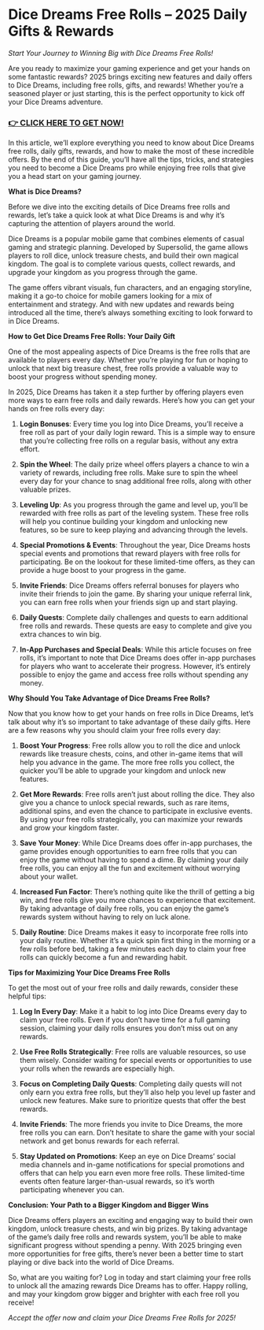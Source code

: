 # Dice Dreams Free Rolls – 2025 Daily Gifts & Rewards

*Start Your Journey to Winning Big with Dice Dreams Free Rolls!*

Are you ready to maximize your gaming experience and get your hands on some fantastic rewards? 2025 brings exciting new features and daily offers to Dice Dreams, including free rolls, gifts, and rewards! Whether you’re a seasoned player or just starting, this is the perfect opportunity to kick off your Dice Dreams adventure.

### [👉 CLICK HERE TO GET NOW!](https://freerewards.xyz/dice/dreams/)

In this article, we’ll explore everything you need to know about Dice Dreams free rolls, daily gifts, rewards, and how to make the most of these incredible offers. By the end of this guide, you’ll have all the tips, tricks, and strategies you need to become a Dice Dreams pro while enjoying free rolls that give you a head start on your gaming journey.

**What is Dice Dreams?**

Before we dive into the exciting details of Dice Dreams free rolls and rewards, let’s take a quick look at what Dice Dreams is and why it’s capturing the attention of players around the world.

Dice Dreams is a popular mobile game that combines elements of casual gaming and strategic planning. Developed by Supersolid, the game allows players to roll dice, unlock treasure chests, and build their own magical kingdom. The goal is to complete various quests, collect rewards, and upgrade your kingdom as you progress through the game.

The game offers vibrant visuals, fun characters, and an engaging storyline, making it a go-to choice for mobile gamers looking for a mix of entertainment and strategy. And with new updates and rewards being introduced all the time, there’s always something exciting to look forward to in Dice Dreams.

**How to Get Dice Dreams Free Rolls: Your Daily Gift**

One of the most appealing aspects of Dice Dreams is the free rolls that are available to players every day. Whether you’re playing for fun or hoping to unlock that next big treasure chest, free rolls provide a valuable way to boost your progress without spending money.

In 2025, Dice Dreams has taken it a step further by offering players even more ways to earn free rolls and daily rewards. Here’s how you can get your hands on free rolls every day:

1. **Login Bonuses**: Every time you log into Dice Dreams, you’ll receive a free roll as part of your daily login reward. This is a simple way to ensure that you’re collecting free rolls on a regular basis, without any extra effort.

2. **Spin the Wheel**: The daily prize wheel offers players a chance to win a variety of rewards, including free rolls. Make sure to spin the wheel every day for your chance to snag additional free rolls, along with other valuable prizes.

3. **Leveling Up**: As you progress through the game and level up, you’ll be rewarded with free rolls as part of the leveling system. These free rolls will help you continue building your kingdom and unlocking new features, so be sure to keep playing and advancing through the levels.

4. **Special Promotions & Events**: Throughout the year, Dice Dreams hosts special events and promotions that reward players with free rolls for participating. Be on the lookout for these limited-time offers, as they can provide a huge boost to your progress in the game.

5. **Invite Friends**: Dice Dreams offers referral bonuses for players who invite their friends to join the game. By sharing your unique referral link, you can earn free rolls when your friends sign up and start playing.

6. **Daily Quests**: Complete daily challenges and quests to earn additional free rolls and rewards. These quests are easy to complete and give you extra chances to win big.

7. **In-App Purchases and Special Deals**: While this article focuses on free rolls, it’s important to note that Dice Dreams does offer in-app purchases for players who want to accelerate their progress. However, it’s entirely possible to enjoy the game and access free rolls without spending any money.

**Why Should You Take Advantage of Dice Dreams Free Rolls?**

Now that you know how to get your hands on free rolls in Dice Dreams, let’s talk about why it’s so important to take advantage of these daily gifts. Here are a few reasons why you should claim your free rolls every day:

1. **Boost Your Progress**: Free rolls allow you to roll the dice and unlock rewards like treasure chests, coins, and other in-game items that will help you advance in the game. The more free rolls you collect, the quicker you’ll be able to upgrade your kingdom and unlock new features.

2. **Get More Rewards**: Free rolls aren’t just about rolling the dice. They also give you a chance to unlock special rewards, such as rare items, additional spins, and even the chance to participate in exclusive events. By using your free rolls strategically, you can maximize your rewards and grow your kingdom faster.

3. **Save Your Money**: While Dice Dreams does offer in-app purchases, the game provides enough opportunities to earn free rolls that you can enjoy the game without having to spend a dime. By claiming your daily free rolls, you can enjoy all the fun and excitement without worrying about your wallet.

4. **Increased Fun Factor**: There’s nothing quite like the thrill of getting a big win, and free rolls give you more chances to experience that excitement. By taking advantage of daily free rolls, you can enjoy the game’s rewards system without having to rely on luck alone.

5. **Daily Routine**: Dice Dreams makes it easy to incorporate free rolls into your daily routine. Whether it’s a quick spin first thing in the morning or a few rolls before bed, taking a few minutes each day to claim your free rolls can quickly become a fun and rewarding habit.

**Tips for Maximizing Your Dice Dreams Free Rolls**

To get the most out of your free rolls and daily rewards, consider these helpful tips:

1. **Log In Every Day**: Make it a habit to log into Dice Dreams every day to claim your free rolls. Even if you don’t have time for a full gaming session, claiming your daily rolls ensures you don’t miss out on any rewards.

2. **Use Free Rolls Strategically**: Free rolls are valuable resources, so use them wisely. Consider waiting for special events or opportunities to use your rolls when the rewards are especially high.

3. **Focus on Completing Daily Quests**: Completing daily quests will not only earn you extra free rolls, but they’ll also help you level up faster and unlock new features. Make sure to prioritize quests that offer the best rewards.

4. **Invite Friends**: The more friends you invite to Dice Dreams, the more free rolls you can earn. Don’t hesitate to share the game with your social network and get bonus rewards for each referral.

5. **Stay Updated on Promotions**: Keep an eye on Dice Dreams’ social media channels and in-game notifications for special promotions and offers that can help you earn even more free rolls. These limited-time events often feature larger-than-usual rewards, so it’s worth participating whenever you can.

**Conclusion: Your Path to a Bigger Kingdom and Bigger Wins**

Dice Dreams offers players an exciting and engaging way to build their own kingdom, unlock treasure chests, and win big prizes. By taking advantage of the game’s daily free rolls and rewards system, you’ll be able to make significant progress without spending a penny. With 2025 bringing even more opportunities for free gifts, there’s never been a better time to start playing or dive back into the world of Dice Dreams.

So, what are you waiting for? Log in today and start claiming your free rolls to unlock all the amazing rewards Dice Dreams has to offer. Happy rolling, and may your kingdom grow bigger and brighter with each free roll you receive!

*Accept the offer now and claim your Dice Dreams Free Rolls for 2025!*
